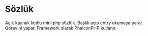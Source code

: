 # Sözlük

Açık kaynak kodlu mini php sözlük. Başlık açıp entry okumaya yarar. Görevini yapar. Framework olarak PhalconPHP kullanır.

